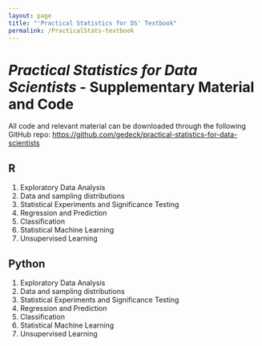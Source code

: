 ```yaml
---
layout: page
title: "'Practical Statistics for DS' Textbook"
permalink: /PracticalStats-textbook
---
```


# *Practical Statistics for Data Scientists* - Supplementary Material and Code
All code and relevant material can be downloaded through the following GitHub repo: <https://github.com/gedeck/practical-statistics-for-data-scientists>


## R
1. Exploratory Data Analysis
2. Data and sampling distributions
3. Statistical Experiments and Significance Testing
4. Regression and Prediction
5. Classification
6. Statistical Machine Learning
7. Unsupervised Learning

## Python
1. Exploratory Data Analysis
2. Data and sampling distributions
3. Statistical Experiments and Significance Testing
4. Regression and Prediction
5. Classification
6. Statistical Machine Learning
7. Unsupervised Learning
